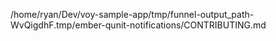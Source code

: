 /home/ryan/Dev/voy-sample-app/tmp/funnel-output_path-WvQigdhF.tmp/ember-qunit-notifications/CONTRIBUTING.md